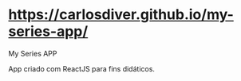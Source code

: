 # https://carlosdiver.github.io/my-series-app/

<a src="http://myseriesapp-com.umbler.net/" target="_blank">My Series APP</a>

App criado com ReactJS para fins didáticos.
